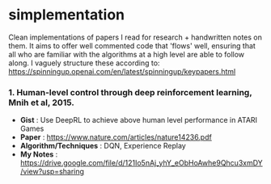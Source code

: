 # simplementation
Clean implementations of papers I read for research + handwritten notes on them. It aims to offer well commented code that 'flows' well, ensuring that all who are familiar with the algorithms at a high level are able to follow along. I vaguely structure these according to: https://spinningup.openai.com/en/latest/spinningup/keypapers.html

### 1. Human-level control through deep reinforcement learning, Mnih et al, 2015.
* **Gist** : Use DeepRL to achieve above human level performance in ATARI Games
* **Paper** : https://www.nature.com/articles/nature14236.pdf
* **Algorithm/Techniques** : DQN, Experience Replay
* **My Notes** : https://drive.google.com/file/d/121Io5nAj_yhY_eObHoAwhe9Qhcu3xmDY/view?usp=sharing

